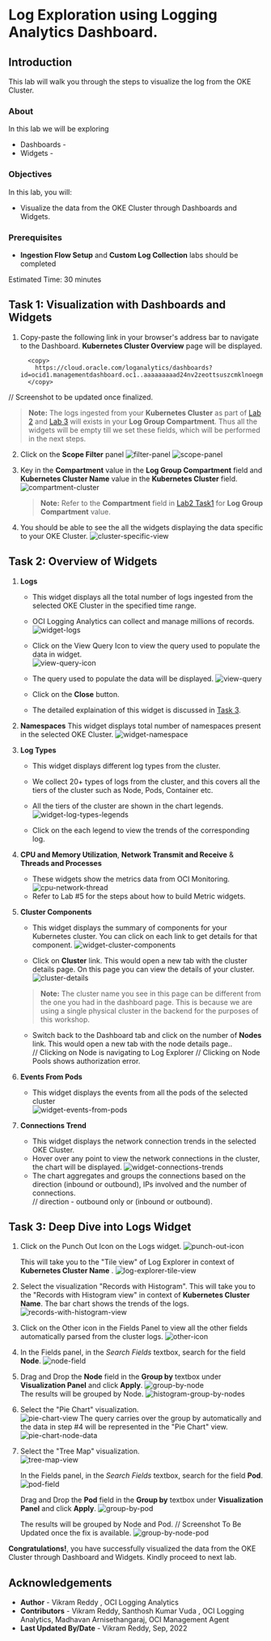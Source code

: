 # Log Exploration using Logging Analytics Dashboard.

## Introduction

This lab will walk you through the steps to visualize the log from the OKE Cluster.

### About
In this lab we will be exploring
* Dashboards - 
* Widgets - 


### Objectives

In this lab, you will:
* Visualize the data from the OKE Cluster through Dashboards and Widgets.

### Prerequisites

* **Ingestion Flow Setup** and **Custom Log Collection** labs should be completed

Estimated Time: 30 minutes

## Task 1: Visualization with Dashboards and Widgets
1. Copy-paste the following link in your browser's address bar to navigate to the Dashboard. **Kubernetes Cluster Overview** page will be displayed.
    
      ```
        <copy>
          https://cloud.oracle.com/loganalytics/dashboards?id=ocid1.managementdashboard.oc1..aaaaaaaaad24nv2zeottsuszcmklnoegmh3kqeelnvja6tp7gso4rmo6ze5a
        </copy>
      ```
  // Screenshot to be updated once finalized.

  >**Note:** The logs ingested from your **Kubernetes Cluster** as part of [Lab 2](?lab=ingestion) and [Lab 3](?lab=custom-log-collection) will exists in your **Log Group Compartment**. Thus all the widgets will be empty till we set these fields, which will be performed in the next steps.  

2. Click on the **Scope Filter** panel
    ![filter-panel](images/filter-panel.png)
    ![scope-panel](images/scope-panel.png)

3. Key in the **Compartment** value in the **Log Group Compartment** field and **Kubernetes Cluster Name** value in the **Kubernetes Cluster** field.
    ![compartment-cluster](images/compartment-cluster.png)

   > **Note:** Refer to the **Compartment** field in [Lab2 Task1](?lab=ingestion#Task1:GatheringRequiredInformation) for **Log Group Compartment** value.
    
4. You should be able to see the all the widgets displaying the data specific to your OKE Cluster.
     ![cluster-specific-view](images/cluster-specific-view.png)

## Task 2: Overview of Widgets

1. **Logs**
    - This widget displays all the total number of logs ingested from the selected OKE Cluster in the specified time range.
    - OCI Logging Analytics can collect and manage millions of records.
      ![widget-logs](images/widget-logs.png) 
    - Click on the View Query Icon to view the query used to populate the data in widget.   
      ![view-query-icon](images/view-query-icon.png)  
    - The query used to populate the data will be displayed.
      ![view-query](images/view-query.png) 
    - Click on the **Close** button.  
    
    - The detailed explaination of this widget is discussed in [Task 3](#Task3:DeepDiveintoLogsWidget). 

2. **Namespaces**
    This widget displays total number of namespaces present in the selected OKE Cluster.
      ![widget-namespace](images/widget-namespace.png)  

3. **Log Types**

    - This widget displays different log types from the cluster.

    - We collect 20+ types of logs from the cluster, and this covers all the tiers of the cluster such as Node, Pods, Container etc.

    - All the tiers of the cluster are shown in the chart legends. 
      ![widget-log-types-legends](images/widget-log-types-legends.png)    

    - Click on the each legend to view the trends of the corresponding log.

4. **CPU and Memory Utilization**, **Network Transmit and Receive** & **Threads and Processes**
    - These widgets show the metrics data from OCI Monitoring.
      ![cpu-network-thread](images/cpu-network-thread.png)
    - Refer to Lab #5 for the steps about how to build Metric widgets.

5. **Cluster Components**
    - This widget displays the summary of components for your Kubernetes cluster. You can click on each link to get details for that component. 
      ![widget-cluster-components](images/widget-cluster-components.png)  

    -  Click on **Cluster** link. This would open a new tab with the cluster details page. On this page you can view the details of your cluster.
      ![cluster-details](images/cluster-details.png)  

      >**Note:** The cluster name you see in this page can be different from the one you had in the dashboard page. This is because we are using a single physical cluster in the backend for the purposes of this workshop.

    - Switch back to the Dashboard tab and click on the number of **Nodes** link. This would open a new tab with the node details page..   
      // Clicking on Node is navigating to Log Explorer
      // Clicking on Node Pools shows authorization error.

6. **Events From Pods**
    - This widget displays the events from all the pods of the selected cluster  
      ![widget-events-from-pods](images/widget-events-from-pods.png)  

7. **Connections Trend**  
    - This widget displays the network connection trends in the selected OKE Cluster.
    - Hover over any point to view the network connections in the cluster, the chart will be displayed.
      ![widget-connections-trends](images/widget-connections-trends.png)  
    - The chart aggregates and groups the connections based on the direction (inbound or outbound), IPs involved and the number of connections.          
    // direction - outbound only or (inbound or outbound).

## Task 3: Deep Dive into Logs Widget

1.  Click on the Punch Out Icon on the Logs widget.
    ![punch-out-icon](images/punch-out-icon.png)  

    This will take you to the "Tile view" of Log Explorer in context of **Kubernetes Cluster Name** .
    ![log-explorer-tile-view](images/log-explorer-tile-view.png)

2. Select the visualization "Records with Histogram". This will take you to the "Records with Histogram view" in context of **Kubernetes Cluster Name**.
   The bar chart  shows the trends of the logs.
    ![records-with-histogram-view](images/records-with-histogram-view.png)


3. Click on the Other icon in the Fields Panel to view all the other fields automatically parsed from the cluster logs. 
    ![other-icon](images/other-icon.png)
   
4. In the Fields panel, in the _Search Fields_ textbox, search for the field **Node**.
    ![node-field](images/node-field.png)   

5. Drag and Drop the **Node** field in the **Group by** textbox under **Visualization Panel** and click **Apply**.
    ![group-by-node](images/group-by-node.png)  
   The results will be grouped by Node.
    ![histogram-group-by-nodes](images/histogram-group-by-nodes.png)  

6. Select the "Pie Chart" visualization.  
    ![pie-chart-view](images/pie-chart-view.png)
   The query carries over the group by automatically and the data in step #4 will be represented in the "Pie Chart" view. 
    ![pie-chart-node-data](images/pie-chart-node-data.png)

7. Select the "Tree Map" visualization.  
    ![tree-map-view](images/tree-map-view.png)
   
   In the Fields panel, in the _Search Fields_ textbox, search for the field **Pod**.
     ![pod-field](images/pod-field.png)
   
   Drag and Drop the **Pod** field in the **Group by** textbox under **Visualization Panel** and click **Apply**.
     ![group-by-pod](images/group-by-pod.png)

   The results will be grouped by Node and Pod.
   // Screenshot To Be Updated once the fix is available.
    ![group-by-node-pod](images/group-by-node-pod.png)


**Congratulations!**, you have successfully visualized the data from the OKE Cluster through Dashboard and Widgets. Kindly proceed  to next lab.
## Acknowledgements
* **Author** - Vikram Reddy , OCI Logging Analytics
* **Contributors** -  Vikram Reddy, Santhosh Kumar Vuda , OCI Logging Analytics, Madhavan Arnisethangaraj, OCI Management Agent
* **Last Updated By/Date** - Vikram Reddy, Sep, 2022
